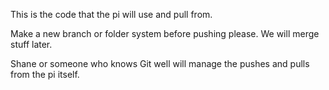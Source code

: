This is the code that the pi will use and pull from.

Make a new branch or folder system before pushing please. We will merge stuff later.


Shane or someone who knows Git well will manage the pushes and pulls from the pi itself.
